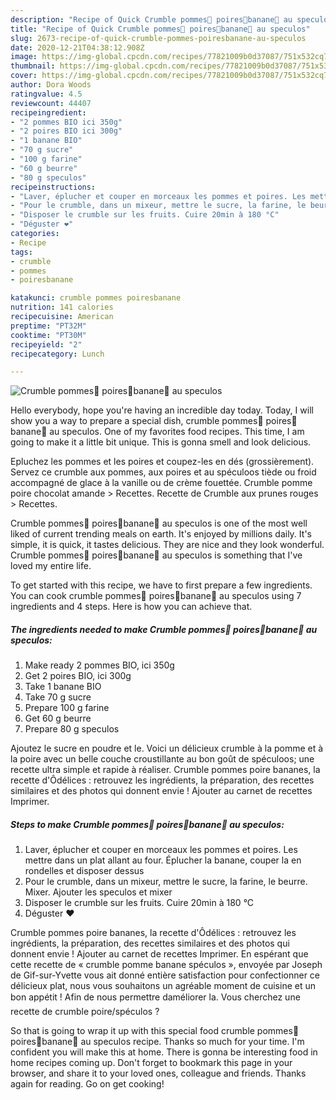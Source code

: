```yaml
---
description: "Recipe of Quick Crumble pommes🍎 poires🍐banane🍌 au speculos"
title: "Recipe of Quick Crumble pommes🍎 poires🍐banane🍌 au speculos"
slug: 2673-recipe-of-quick-crumble-pommes-poiresbanane-au-speculos
date: 2020-12-21T04:38:12.908Z
image: https://img-global.cpcdn.com/recipes/77821009b0d37087/751x532cq70/crumble-pommes🍎-poires🍐banane🍌-au-speculos-photo-principale-de-la-recette.jpg
thumbnail: https://img-global.cpcdn.com/recipes/77821009b0d37087/751x532cq70/crumble-pommes🍎-poires🍐banane🍌-au-speculos-photo-principale-de-la-recette.jpg
cover: https://img-global.cpcdn.com/recipes/77821009b0d37087/751x532cq70/crumble-pommes🍎-poires🍐banane🍌-au-speculos-photo-principale-de-la-recette.jpg
author: Dora Woods
ratingvalue: 4.5
reviewcount: 44407
recipeingredient:
- "2 pommes BIO ici 350g"
- "2 poires BIO ici 300g"
- "1 banane BIO"
- "70 g sucre"
- "100 g farine"
- "60 g beurre"
- "80 g speculos"
recipeinstructions:
- "Laver, éplucher et couper en morceaux les pommes et poires. Les mettre dans un plat allant au four. Éplucher la banane, couper la en rondelles et disposer dessus"
- "Pour le crumble, dans un mixeur, mettre le sucre, la farine, le beurre. Mixer. Ajouter les speculos et mixer"
- "Disposer le crumble sur les fruits. Cuire 20min à 180 °C"
- "Déguster ❤️"
categories:
- Recipe
tags:
- crumble
- pommes
- poiresbanane

katakunci: crumble pommes poiresbanane 
nutrition: 141 calories
recipecuisine: American
preptime: "PT32M"
cooktime: "PT30M"
recipeyield: "2"
recipecategory: Lunch

---
```



![Crumble pommes🍎 poires🍐banane🍌 au speculos](https://img-global.cpcdn.com/recipes/77821009b0d37087/751x532cq70/crumble-pommes🍎-poires🍐banane🍌-au-speculos-photo-principale-de-la-recette.jpg)

Hello everybody, hope you're having an incredible day today. Today, I will show you a way to prepare a special dish, crumble pommes🍎 poires🍐banane🍌 au speculos. One of my favorites food recipes. This time, I am going to make it a little bit unique. This is gonna smell and look delicious.

Epluchez les pommes et les poires et coupez-les en dés (grossièrement). Servez ce crumble aux pommes, aux poires et au spéculoos tiède ou froid accompagné de glace à la vanille ou de crème fouettée. Crumble pomme poire chocolat amande &gt; Recettes. Recette de Crumble aux prunes rouges &gt; Recettes.

Crumble pommes🍎 poires🍐banane🍌 au speculos is one of the most well liked of current trending meals on earth. It's enjoyed by millions daily. It's simple, it is quick, it tastes delicious. They are nice and they look wonderful. Crumble pommes🍎 poires🍐banane🍌 au speculos is something that I've loved my entire life.


To get started with this recipe, we have to first prepare a few ingredients. You can cook crumble pommes🍎 poires🍐banane🍌 au speculos using 7 ingredients and 4 steps. Here is how you can achieve that.

<!--inarticleads1-->

##### The ingredients needed to make Crumble pommes🍎 poires🍐banane🍌 au speculos:

1. Make ready 2 pommes BIO, ici 350g
1. Get 2 poires BIO, ici 300g
1. Take 1 banane BIO
1. Take 70 g sucre
1. Prepare 100 g farine
1. Get 60 g beurre
1. Prepare 80 g speculos


Ajoutez le sucre en poudre et le. Voici un délicieux crumble à la pomme et à la poire avec un belle couche croustillante au bon goût de spéculoos; une recette ultra simple et rapide à réaliser. Crumble pommes poire bananes, la recette d&#39;Ôdélices : retrouvez les ingrédients, la préparation, des recettes similaires et des photos qui donnent envie ! Ajouter au carnet de recettes Imprimer. 

<!--inarticleads2-->

##### Steps to make Crumble pommes🍎 poires🍐banane🍌 au speculos:

1. Laver, éplucher et couper en morceaux les pommes et poires. Les mettre dans un plat allant au four. Éplucher la banane, couper la en rondelles et disposer dessus
1. Pour le crumble, dans un mixeur, mettre le sucre, la farine, le beurre. Mixer. Ajouter les speculos et mixer
1. Disposer le crumble sur les fruits. Cuire 20min à 180 °C
1. Déguster ❤️


Crumble pommes poire bananes, la recette d&#39;Ôdélices : retrouvez les ingrédients, la préparation, des recettes similaires et des photos qui donnent envie ! Ajouter au carnet de recettes Imprimer. En espérant que cette recette de « crumble pomme banane spéculos », envoyée par Joseph de Gif-sur-Yvette vous ait donné entière satisfaction pour confectionner ce délicieux plat, nous vous souhaitons un agréable moment de cuisine et un bon appétit ! Afin de nous permettre daméliorer la. Vous cherchez une recette de crumble poire/spéculos ? 

So that is going to wrap it up with this special food crumble pommes🍎 poires🍐banane🍌 au speculos recipe. Thanks so much for your time. I'm confident you will make this at home. There is gonna be interesting food in home recipes coming up. Don't forget to bookmark this page in your browser, and share it to your loved ones, colleague and friends. Thanks again for reading. Go on get cooking!
